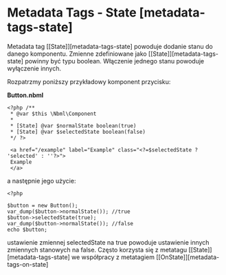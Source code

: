 # Metadata Tags - State [metadata-tags-state]

Metadata tag [\[State\]][metadata-tags-state] powoduje dodanie stanu do danego komponentu. Zmienne zdefiniowane jako
[\[State\]][metadata-tags-state] powinny być typu boolean.
Włączenie jednego stanu powoduje wyłączenie innych.

Rozpatrzmy poniższy przykładowy komponent przycisku:

**Button.nbml**

	<?php /**
	 * @var $this \Nbml\Component
	 *
	 * [State] @var $normalState boolean(true)
	 * [State] @var $selectedState boolean(false)
	 */ ?>

	 <a href="/example" label="Example" class="<?=$selectedState ? 'selected' : ''?>">
	 Example
	 </a>

a następnie jego użycie:

	<?php

	$button = new Button();
	var_dump($button->normalState()); //true
	$button->selectedState(true);
	var_dump($button->normalState()); //false
	echo $button;

ustawienie zmiennej selectedState na true powoduje ustawienie innych zmiennych stanowych na false.
Często korzysta się z metatagu [\[State\]][metadata-tags-state]
we współpracy z metatagiem [\[OnState\]][metadata-tags-on-state]